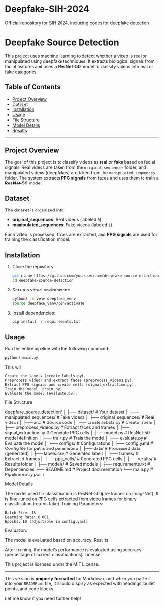 # Deepfake-SIH-2024
Official repository for SIH 2024, including codes for deepfake detection

# Deepfake Source Detection

This project uses machine learning to detect whether a video is real or manipulated using deepfake techniques. It extracts biological signals from facial features and uses a **ResNet-50** model to classify videos into real or fake categories.

## Table of Contents

- [Project Overview](#project-overview)
- [Dataset](#dataset)
- [Installation](#installation)
- [Usage](#usage)
- [File Structure](#file-structure)
- [Model Details](#model-details)
- [Results](#results)

---

## Project Overview

The goal of this project is to classify videos as **real** or **fake** based on facial signals. Real videos are taken from the `original_sequences` folder, and manipulated videos (deepfakes) are taken from the `manipulated_sequences` folder. The system extracts **PPG signals** from faces and uses them to train a **ResNet-50** model.

## Dataset

The dataset is organized into:

- **original_sequences**: Real videos (labeled `0`).
- **manipulated_sequences**: Fake videos (labeled `1`).

Each video is processed, faces are extracted, and **PPG signals** are used for training the classification model.

## Installation

1. Clone the repository:
    ```bash
    git clone https://github.com/yourusername/deepfake-source-detection.git
    cd deepfake-source-detection
    ```

2. Set up a virtual environment:
    ```bash
    python3 -m venv deepfake_venv
    source deepfake_venv/bin/activate
    ```

3. Install dependencies:
    ```bash
    pip install -r requirements.txt
    ```

## Usage

Run the entire pipeline with the following command:
```bash
python3 main.py
```

This will:

    Create the labels (create_labels.py).
    Preprocess videos and extract faces (preprocess_videos.py).
    Extract PPG signals and create cells (signal_extraction.py).
    Train the model (train.py).
    Evaluate the model (evaluate.py).

File Structure

deepfake_source_detection/
│
├── dataset/                                # Your dataset
│   ├── manipulated_sequences/             # Fake videos
│   ├── original_sequences/                # Real videos
│
├── src/                                   # Source code
│   ├── create_labels.py                  # Create labels
│   ├── preprocess_videos.py              # Extract faces and frames
│   ├── signal_extraction.py              # Generate PPG cells
│   ├── model.py                          # ResNet-50 model definition
│   ├── train.py                          # Train the model
│   ├── evaluate.py                       # Evaluate the model
│
├── configs/                              # Configurations
│   ├── config.yaml                       # Config file for paths and parameters
│
├── data/                                 # Processed data (generated)
│   ├── labels.csv                        # Generated labels
│   ├── frames/                           # Extracted frames
│   ├── ppg_cells/                        # Generated PPG cells
│
├── results/                              # Results folder
│   ├── models/                           # Saved models
│
├── requirements.txt                      # Dependencies
├── README.md                             # Project documentation
└── main.py                               # Pipeline entry point

Model Details

The model used for classification is ResNet-50 (pre-trained on ImageNet). It is fine-tuned on PPG cells extracted from video frames for binary classification (real vs fake).
Training Parameters:

    Batch Size: 16
    Learning Rate: 0.001
    Epochs: 10 (adjustable in config.yaml)

Evaluation:

The model is evaluated based on accuracy.
Results

After training, the model’s performance is evaluated using accuracy (percentage of correct classifications).
License

This project is licensed under the MIT License.


---

This version is **properly formatted** for Markdown, and when you paste it into your `README.md` file, it should display as expected with headings, bullet points, and code blocks.

Let me know if you need further help!


